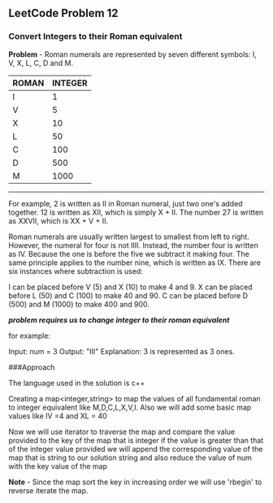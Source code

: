 ## LeetCode Problem 12
### Convert Integers to their Roman equivalent

**Problem** - Roman numerals are represented by seven different symbols: I, V, X, L, C, D and M.

| ROMAN 	| INTEGER 	|
|-------	|---------	|
| I     	| 1       	|
| V     	| 5       	|
| X     	| 10      	|
| L     	| 50      	|
| C     	| 100     	|
| D     	| 500     	|
| M     	| 1000    	|
---
For example, 2 is written as II in Roman numeral, just two one's added together. 12 is written as XII, which is simply X + II. The number 27 is written as XXVII, which is XX + V + II.

Roman numerals are usually written largest to smallest from left to right. However, the numeral for four is not IIII. Instead, the number four is written as IV. Because the one is before the five we subtract it making four. The same principle applies to the number nine, which is written as IX. There are six instances where subtraction is used:

I can be placed before V (5) and X (10) to make 4 and 9. 
X can be placed before L (50) and C (100) to make 40 and 90. 
C can be placed before D (500) and M (1000) to make 400 and 900.

***problem requires us to change integer to their roman equivalent***

for example:

Input: num = 3
Output: "III"
Explanation: 3 is represented as 3 ones.


###Approach

The language used in the solution is c++

Creating a map<integer,string> to map the values of all fundamental roman to integer equivalent like M,D,C,L,X,V,I. Also we will add some basic
map values like IV =4 and XL = 40 

Now we will use iterator to traverse the map and compare the value provided to the key of the map that is integer if the value is greater than
that of the integer value provided we will append the corresponding value of the map that is string to our solution string and also reduce the 
value of num with the key value of the map

**Note** - Since the map sort the key in increasing order we will use 'rbegin' to reverse iterate the map.